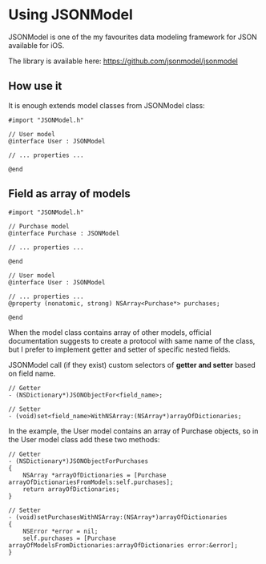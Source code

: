 # Using JSONModel

JSONModel is one of the my favourites data modeling framework for JSON available for iOS.

The library is available here: https://github.com/jsonmodel/jsonmodel

## How use it
It is enough extends model classes from JSONModel class:

```objc
#import "JSONModel.h"

// User model
@interface User : JSONModel

// ... properties ...

@end
```

## Field as array of models

```objc
#import "JSONModel.h"

// Purchase model
@interface Purchase : JSONModel

// ... properties ...

@end

// User model
@interface User : JSONModel

// ... properties ...
@property (nonatomic, strong) NSArray<Purchase*> purchases;

@end
```

When the model class contains array of other models, official documentation suggests to create a protocol with same name of the class, but I prefer to implement getter and setter of specific nested fields.

JSONModel call (if they exist) custom selectors of **getter and setter** based on field name.

```objc
// Getter
- (NSDictionary*)JSONObjectFor<field_name>;

// Setter
- (void)set<field_name>WithNSArray:(NSArray*)arrayOfDictionaries;
```

In the example, the User model contains an array of Purchase objects, so in the User model class add these two methods:

```objc
// Getter
- (NSDictionary*)JSONObjectForPurchases
{
    NSArray *arrayOfDictionaries = [Purchase arrayOfDictionariesFromModels:self.purchases];
    return arrayOfDictionaries;
}

// Setter
- (void)setPurchasesWithNSArray:(NSArray*)arrayOfDictionaries
{
    NSError *error = nil;
    self.purchases = [Purchase arrayOfModelsFromDictionaries:arrayOfDictionaries error:&error];
}
```
